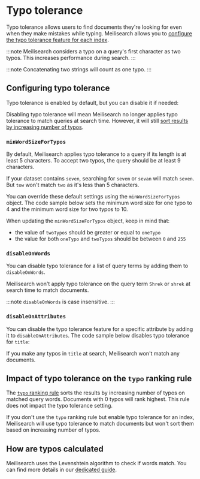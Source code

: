 # Typo tolerance

Typo tolerance allows users to find documents they're looking for even when they make mistakes while typing. Meilisearch allows you to [configure the typo tolerance feature for each index](/reference/api/typo_tolerance.md#update-typo-tolerance).

:::note
Meilisearch considers a typo on a query's first character as two typos. This increases performance during search.
:::

:::note
Concatenating two strings will count as one typo.
:::

## Configuring typo tolerance

Typo tolerance is enabled by default, but you can disable it if needed:

<CodeSamples id="typo_tolerance_guide_1" />

Disabling typo tolerance will mean Meilisearch no longer applies typo tolerance to match queries at search time. However, it will still [sort results by increasing number of typos](#impact-of-typo-tolerance-on-the-typo-ranking-rule).

### `minWordSizeForTypos`

By default, Meilisearch applies typo tolerance to a query if its length is at least 5 characters. To accept two typos, the query should be at least 9 characters.

If your dataset contains `seven`, searching for `sevem` or `sevan` will match `seven`. But `tow` won't match `two` as it's less than 5 characters.

You can override these default settings using the `minWordSizeForTypos` object. The code sample below sets the minimum word size for one typo to 4 and the minimum word size for two typos to 10.

<CodeSamples id="typo_tolerance_guide_4" />

When updating the `minWordSizeForTypos` object, keep in mind that:

- the value of `twoTypos` should be greater or equal to `oneTypo`
- the value for both `oneTypo` and `twoTypos` should be between `0` and `255`

### `disableOnWords`

You can disable typo tolerance for a list of query terms by adding them to `disableOnWords`.

<CodeSamples id="typo_tolerance_guide_3" />

Meilisearch won't apply typo tolerance on the query term `Shrek` or `shrek` at search time to match documents.

:::note
`disableOnWords` is case insensitive.
:::

### `disableOnAttributes`

You can disable the typo tolerance feature for a specific attribute by adding it to `disableOnAttributes`. The code sample below disables typo tolerance for `title`:

<CodeSamples id="typo_tolerance_guide_2" />

If you make any typos in `title` at search, Meilisearch won't match any documents.

## Impact of typo tolerance on the `typo` ranking rule

The [`typo` ranking rule](/learn/core_concepts/relevancy.md#_2-typo)  sorts the results by increasing number of typos on matched query words. Documents with 0 typos will rank highest. This rule does not impact the typo tolerance setting.

If you don't use the `typo` ranking rule but enable typo tolerance for an index, Meilisearch will use typo tolerance to match documents but won't sort them based on increasing number of typos.

## How are typos calculated

Meilisearch uses the Levenshtein algorithm to check if words match. You can find more details in our [dedicated guide](/learn/advanced/levenshtein_algorithm.md).
